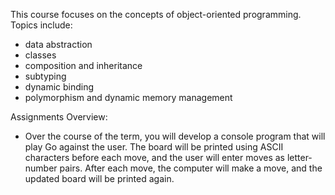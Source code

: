 This course focuses on the concepts of object-oriented programming. 
Topics include: 
* data abstraction
* classes
* composition and inheritance 
* subtyping 
* dynamic binding 
* polymorphism and dynamic memory management 

Assignments Overview: 
* Over the course of the term, you will develop a console program that will play Go against the user.  The board will be printed using ASCII characters before each move, and the user will enter moves as letter-number pairs.  After each move, the computer will make a move, and the updated board will be printed again.
